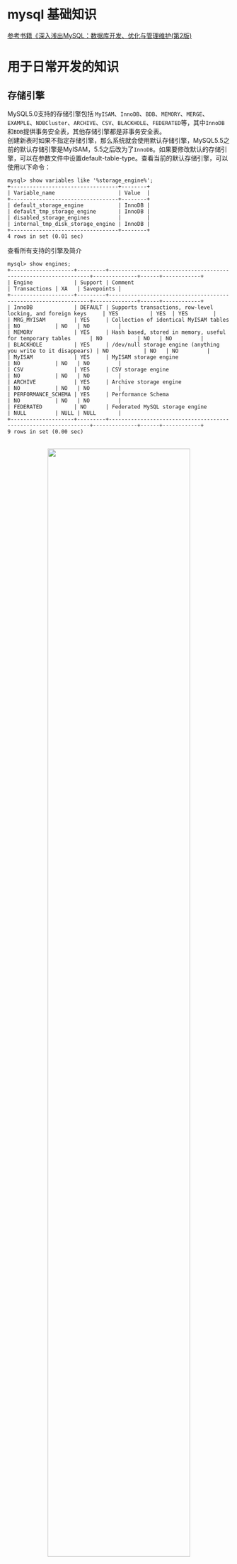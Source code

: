 # mysql 基础知识  
[参考书籍《深入浅出MySQL：数据库开发、优化与管理维护(第2版)]()  

# 用于日常开发的知识  
## 存储引擎  
MySQL5.0支持的存储引擎包括 `MyISAM`、`InnoDB`、`BDB`、`MEMORY`、`MERGE`、`EXAMPLE`、`NDBCluster`、`ARCHIVE`、`CSV`、`BLACKHOLE`、`FEDERATED`等，其中`InnoDB`和`BDB`提供事务安全表，其他存储引擎都是非事务安全表。  
创建新表时如果不指定存储引擎，那么系统就会使用默认存储引擎，MySQL5.5之前的默认存储引擎是MyISAM，5.5之后改为了`InnoDB`。如果要修改默认的存储引擎，可以在参数文件中设置default-table-type。查看当前的默认存储引擎，可以使用以下命令：  

```shell
mysql> show variables like '%storage_engine%';
+----------------------------------+--------+
| Variable_name                    | Value  |
+----------------------------------+--------+
| default_storage_engine           | InnoDB |
| default_tmp_storage_engine       | InnoDB |
| disabled_storage_engines         |        |
| internal_tmp_disk_storage_engine | InnoDB |
+----------------------------------+--------+
4 rows in set (0.01 sec)
```

查看所有支持的引擎及简介     
```
mysql> show engines;   
+--------------------+---------+----------------------------------------------------------------+--------------+------+------------+
| Engine             | Support | Comment                                                        | Transactions | XA   | Savepoints |
+--------------------+---------+----------------------------------------------------------------+--------------+------+------------+
| InnoDB             | DEFAULT | Supports transactions, row-level locking, and foreign keys     | YES          | YES  | YES        |
| MRG_MYISAM         | YES     | Collection of identical MyISAM tables                          | NO           | NO   | NO         |
| MEMORY             | YES     | Hash based, stored in memory, useful for temporary tables      | NO           | NO   | NO         |
| BLACKHOLE          | YES     | /dev/null storage engine (anything you write to it disappears) | NO           | NO   | NO         |
| MyISAM             | YES     | MyISAM storage engine                                          | NO           | NO   | NO         |
| CSV                | YES     | CSV storage engine                                             | NO           | NO   | NO         |
| ARCHIVE            | YES     | Archive storage engine                                         | NO           | NO   | NO         |
| PERFORMANCE_SCHEMA | YES     | Performance Schema                                             | NO           | NO   | NO         |
| FEDERATED          | NO      | Federated MySQL storage engine                                 | NULL         | NULL | NULL       |
+--------------------+---------+----------------------------------------------------------------+--------------+------+------------+
9 rows in set (0.00 sec)
```

<br>
<div align=center>
    <img src="../../../res/mysql-engine-feature.png" width="80%" height="80%" ></img>  
</div>
<br>

## [InnoDB](https://dev.mysql.com/doc/refman/5.7/en/innodb-storage-engine.html)  
### 整体架构
<br>
<div align=center>
    <img src="../../../res/innodb-architecture.png" width="100%" height="100%" ></img>  
</div>
<br>

### 内存中结构
#### 缓冲池(Buffer Pool) 
缓冲池是主内存中的一个区域，用于在 InnoDB`访问表`和`索引数据`时对其进行缓存。缓冲池允许直接从内存中访问经常使用的数据，从而加快处理速度。在专用服务器上，高达 80% 的物理内存通常分配给缓冲池。

为了提高大容量读取操作的效率，缓冲池被划分为可能包含多行的页面。为了缓存管理的效率，缓冲池被实现为`页链表`；很少使用的数据使用 LRU 算法的变体从缓存中老化。  

了解如何利用缓冲池将频繁访问的数据保存在内存中是 MySQL 调优的一个重要方面。  

```sql
SHOW ENGINE INNODB STATUS

BUFFER POOL AND MEMORY
----------------------
Total large memory allocated 137428992
Dictionary memory allocated 688795
Buffer pool size   8191
Free buffers       1024
Database pages     7077
Old database pages 2592
Modified db pages  0
Pending reads      0
Pending writes: LRU 0, flush list 0, single page 0
Pages made young 2886810, not young 270955789
0.00 youngs/s, 0.00 non-youngs/s
Pages read 23938015, created 176173, written 1046057
0.00 reads/s, 0.00 creates/s, 0.00 writes/s
Buffer pool hit rate 1000 / 1000, young-making rate 13 / 1000 not 0 / 1000
Pages read ahead 0.00/s, evicted without access 0.00/s, Random read ahead 0.00/s
LRU len: 7077, unzip_LRU len: 0
I/O sum[14]:cur[0], unzip sum[0]:cur[0]
```

```sql
mysql> SELECT * FROM information_schema.INNODB_BUFFER_POOL_STATS \G;
*************************** 1. row ***************************
                         POOL_ID: 0
                       POOL_SIZE: 8191
                    FREE_BUFFERS: 1024
                  DATABASE_PAGES: 7077
              OLD_DATABASE_PAGES: 2592
         MODIFIED_DATABASE_PAGES: 0
              PENDING_DECOMPRESS: 0
                   PENDING_READS: 0
               PENDING_FLUSH_LRU: 0
              PENDING_FLUSH_LIST: 0
                PAGES_MADE_YOUNG: 2886808
            PAGES_NOT_MADE_YOUNG: 270955789
           PAGES_MADE_YOUNG_RATE: 0
       PAGES_MADE_NOT_YOUNG_RATE: 0
               NUMBER_PAGES_READ: 23938015
            NUMBER_PAGES_CREATED: 176173
            NUMBER_PAGES_WRITTEN: 1046043
                 PAGES_READ_RATE: 0
               PAGES_CREATE_RATE: 0
              PAGES_WRITTEN_RATE: 0
                NUMBER_PAGES_GET: 424101556
                        HIT_RATE: 0
    YOUNG_MAKE_PER_THOUSAND_GETS: 0
NOT_YOUNG_MAKE_PER_THOUSAND_GETS: 0
         NUMBER_PAGES_READ_AHEAD: 2916964
       NUMBER_READ_AHEAD_EVICTED: 297961
                 READ_AHEAD_RATE: 0
         READ_AHEAD_EVICTED_RATE: 0
                    LRU_IO_TOTAL: 0
                  LRU_IO_CURRENT: 0
                UNCOMPRESS_TOTAL: 0
              UNCOMPRESS_CURRENT: 0
1 row in set (0.00 sec)
```

#### Change Buffer


```sql
mysql> SHOW ENGINE INNODB STATUS\G

-------------------------------------
INSERT BUFFER AND ADAPTIVE HASH INDEX
-------------------------------------
Ibuf: size 1, free list len 9, seg size 11, 93 merges
merged operations:
 insert 535, delete mark 806, delete 0
discarded operations:
 insert 0, delete mark 0, delete 0
Hash table size 34673, node heap has 1 buffer(s)
Hash table size 34673, node heap has 1 buffer(s)
Hash table size 34673, node heap has 2 buffer(s)
Hash table size 34673, node heap has 81 buffer(s)
Hash table size 34673, node heap has 2 buffer(s)
Hash table size 34673, node heap has 1 buffer(s)
Hash table size 34673, node heap has 1 buffer(s)
Hash table size 34673, node heap has 1 buffer(s)
0.00 hash searches/s, 0.00 non-hash searches/s
```

### 硬盘中结构
#### Table 
InnoDB使用 `CREATE TABLE` 语句创建表；例如： 

```
CREATE TABLE t1 (a INT, b CHAR (20), PRIMARY KEY (a)) ENGINE=InnoDB;
```

`.frm` 文件
MySQL 将表的数据字典信息存储 在数据库目录中的.frm 文件中。与其他 MySQL 存储引擎不同， InnoDB它还将有关表的信息编码在系统表空间内自己的内部数据字典中。当 MySQL 删除表或数据库时，它会删除一个或多个.frm文件以及InnoDB数据字典中的相应条目。您不能InnoDB仅通过移动.frm 文件来在数据库之间移动表。

查看`test`数据库的`t1`表的信息
```sql
mysql> SHOW TABLE STATUS FROM test LIKE 't%' \G;
*************************** 1. row ***************************
           Name: t1
         Engine: InnoDB
        Version: 10
     Row_format: Dynamic
           Rows: 0
 Avg_row_length: 0
    Data_length: 16384
Max_data_length: 0
   Index_length: 0
      Data_free: 0
 Auto_increment: NULL
    Create_time: 2022-05-16 15:20:31
    Update_time: NULL
     Check_time: NULL
      Collation: utf8mb4_croatian_ci
       Checksum: NULL
 Create_options: 
        Comment: 
```

```sql
mysql> SELECT * FROM INFORMATION_SCHEMA.INNODB_SYS_TABLES WHERE NAME='test/t1' \G
*************************** 1. row ***************************
     TABLE_ID: 215
         NAME: test/t1
         FLAG: 33
       N_COLS: 5
        SPACE: 257
  FILE_FORMAT: Barracuda
   ROW_FORMAT: Dynamic
ZIP_PAGE_SIZE: 0
   SPACE_TYPE: Single
1 row in set (0.00 sec)
```

#### Index 
每个InnoDB表都有一个特殊的索引，称为`聚集索引`，用于存储行数据。通常，聚集索引与主键同义。为了从查询、插入和其他数据库操作中获得最佳性能，了解如何InnoDB使用聚集索引来优化常见的查找和 DML 操作非常重要。

`PRIMARY KEY`在表上 定义 a时，InnoDB将其用作聚集索引。应该为每个表定义一个主键。如果没有逻辑唯一且非空的列或列集来使用主键，请添加一个自动增量列。自动增量列值是唯一的，并在插入新行时自动添加。

如果您没有`PRIMARY KEY`为表定义 a，InnoDB则使用第一个 `UNIQUE` 索引，其中所有键列都定义为`NOT NULL`聚集索引。

如果表没有索引PRIMARY KEY或没有合适 的UNIQUE索引，则InnoDB 生成一个隐藏的聚集索引 ，该索引以`GEN_CLUST_INDEX`包含行 ID 值的合成列命名。行按InnoDB分配的行 ID 排序。行 ID 是一个 6 字节的字段，随着新行的插入而单调增加。因此，按行 ID 排序的行在物理上是按插入顺序排列的。

- 聚集索引如何加速查询  

通过聚集索引访问行很快，因为索引搜索直接指向包含`行数据的页面`。如果表很大，与使用与索引记录不同的页面存储行数据的存储组织相比，聚集索引架构通常会节省磁盘 I/O 操作。

- 二级索引与聚集索引的关系

聚集索引以外的索引称为`二级索引`。在InnoDB中，二级索引中的每条记录都包含该行的主键列，以及为二级索引指定的列。 InnoDB使用此主键值在聚集索引中搜索行。

如果主键长，二级索引占用的空间就更多，所以主键短是有利的。


- 大小

除空间索引外，InnoDB 索引都是`B-tree`数据结构。空间索引使用 `R-trees`，这是用于索引多维数据的专用数据结构。索引记录存储在其 `B` 树或 `R` 树数据结构的叶页中。索引页的默认大小为 16KB。页面大小由 innodb_page_sizeMySQL 实例初始化时的设置决定。  
  


## 数据类型 

## 字符集  

## 索引的设计及使用  

## 视图  

- ### [视图原理](mysql-viewer.md)  

## 存储过程和函数  

## 触发器  

## 事务控制和锁定语句  


## 安装mysql 

- ### CentOs7 安装 Mysql5.7 

下载mysql源安装包 
```shell
wget http://dev.mysql.com/get/mysql57-community-release-el7-8.noarch.rpm
```

安装mysql源
```shell
yum localinstall mysql57-community-release-el7-8.noarch.rpm
```

检查mysql源是否安装成功
```shell
yum repolist enabled | grep "mysql.*-community.*"
```

返回
```shell
mysql-connectors-community/x86_64 MySQL Connectors Community                 230
mysql-tools-community/x86_64      MySQL Tools Community                      138
mysql57-community/x86_64          MySQL 5.7 Community Server                 564
```

也可以修改 vim /etc/yum.repos.d/mysql-community.repo源，改变默认安装的mysql版本。比如要安装5.6版本，将5.7源的enabled=1改成enabled=0。然后再将5.6源的enabled=0改成enabled=1即可。改完之后的效果如下所示：  
```shell
..........
# Enable to use MySQL 5.5
[mysql55-community]
name=MySQL 5.5 Community Server
baseurl=http://repo.mysql.com/yum/mysql-5.5-community/el/7/$basearch/
enabled=0 # 这里 0表示不选
gpgcheck=1
gpgkey=file:///etc/pki/rpm-gpg/RPM-GPG-KEY-mysql

# Enable to use MySQL 5.6
[mysql56-community]
name=MySQL 5.6 Community Server
baseurl=http://repo.mysql.com/yum/mysql-5.6-community/el/7/$basearch/
enabled=0 # 这里 0表示不选
gpgcheck=1
gpgkey=file:///etc/pki/rpm-gpg/RPM-GPG-KEY-mysql

[mysql57-community]
name=MySQL 5.7 Community Server
baseurl=http://repo.mysql.com/yum/mysql-5.7-community/el/7/$basearch/
enabled=1 # 这里 1 表示 选中
gpgcheck=1 # 如果出现 GPG 失败，可以修改为gpgcheck = 0 
gpgkey=file:///etc/pki/rpm-gpg/RPM-GPG-KEY-mysql
..........
```

安装MySQL
```shell
yum install mysql-community-server
```

启动MySQL服务
```shell
systemctl start mysqld
```

查看MySQL的启动状态
```shell
# systemctl status mysqld
● mysqld.service - MySQL Server
   Loaded: loaded (/usr/lib/systemd/system/mysqld.service; enabled; vendor preset: disabled)
   Active: active (running) since 四 2018-08-23 15:27:28 CST; 1h 26min ago
     Docs: man:mysqld(8)
           http://dev.mysql.com/doc/refman/en/using-systemd.html
  Process: 21453 ExecStart=/usr/sbin/mysqld --daemonize --pid-file=/var/run/mysqld/mysqld.pid $MYSQLD_OPTS (code=exited, status=0/SUCCESS)
  Process: 21432 ExecStartPre=/usr/bin/mysqld_pre_systemd (code=exited, status=0/SUCCESS)
 Main PID: 21457 (mysqld)
   Memory: 202.1M
   CGroup: /system.slice/mysqld.service
           └─21457 /usr/sbin/mysqld --daemonize --pid-file=/var/run/mysqld/mysqld.pid
```

设置开机启动
```
systemctl enable mysqld
systemctl daemon-reload
```

获取root登陆密码
```
mysql安装完成之后，在/var/log/mysqld.log文件中给root生成了一个默认密码。通过下面的方式找到root默认密码，然后登录mysql进行修改：

#  grep 'temporary password' /var/log/mysqld.log
2022-04-13T08:17:37.040012Z 1 [Note] A temporary password is generated for root@localhost: #6we;/NBP3IP
```
ps:如果没有返回，找不到root密码，解决方案：
```
# 1删除原来安装过的mysql残留的数据（这一步非常重要，问题就出在这）
rm -rf /var/lib/mysql

# 2重启mysqld服务
systemctl restart mysqld

# 3再去找临时密码
grep 'temporary password' /var/log/mysqld.log
```
原因有可能是之前安装过一次，没有安装好。  

登陆 
```
[root@VM_18_105_centos ~]# mysql -uroot -p
---- 输入密码：thI/5wEl_chk
# 修改密码
mysql> ALTER USER 'root'@'localhost' IDENTIFIED BY '123456Aa!';   
```
MySql 默认密码级别一定要有大小写字母和特殊符号，所以比较麻烦。  

修改密码策略

在/etc/my.cnf文件添加validate_password_policy配置，指定密码策略  
```
# 0（LOW）：验证 Length
# 1（MEDIUM）：验证 Length; numeric, lowercase/uppercase, and special characters
# 2（STRONG）：验证 Length; numeric, lowercase/uppercase, and special characters; dictionary file
validate_password_policy=0
```

当然如果不需要密码策略，可以禁用：
在/etc/my.cnf文件添加
```
validate_password = off
```
重启生效：
```
systemctl restart mysqld
```

Mysql的root用户，只能本地访问，这里在创建一个远程可以访问的 用户。
```
GRANT ALL PRIVILEGES ON *.* TO 'user'@'%' IDENTIFIED BY '123456' WITH GRANT OPTION;
```

查看用户及权限: 
```
mysql> select User,authentication_string,Host from mysql.user;
+---------------+-------------------------------------------+-----------+
| User          | authentication_string                     | Host      |
+---------------+-------------------------------------------+-----------+
| root          | *5860629DEA0B537A9258E5B884D9A660887098D6 | localhost |
| mysql.session | *THISISNOTAVALIDPASSWORDTHATCANBEUSEDHERE | localhost |
| mysql.sys     | *THISISNOTAVALIDPASSWORDTHATCANBEUSEDHERE | localhost |
| root          | *81F5E21E35407D884A6CD4A731AEBFB6AF209E1B | %         |
+---------------+-------------------------------------------+-----------+
```






